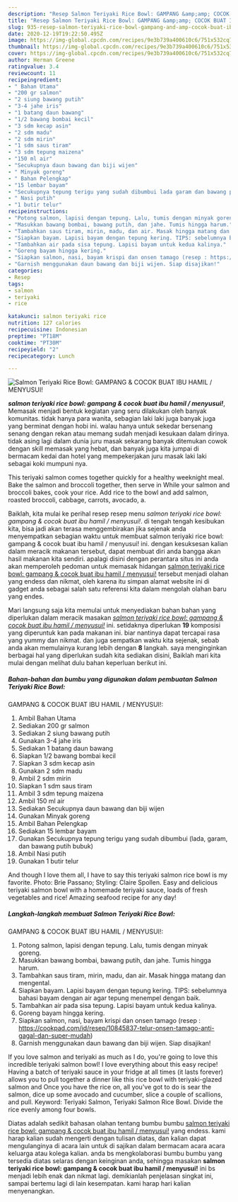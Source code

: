```yaml
---
description: "Resep Salmon Teriyaki Rice Bowl: GAMPANG &amp;amp; COCOK BUAT IBU HAMIL / MENYUSUI!, Enak"
title: "Resep Salmon Teriyaki Rice Bowl: GAMPANG &amp;amp; COCOK BUAT IBU HAMIL / MENYUSUI!, Enak"
slug: 935-resep-salmon-teriyaki-rice-bowl-gampang-and-amp-cocok-buat-ibu-hamil-menyusui-enak
date: 2020-12-19T19:22:50.495Z
image: https://img-global.cpcdn.com/recipes/9e3b739a400610c6/751x532cq70/salmon-teriyaki-rice-bowl-gampang-cocok-buat-ibu-hamil-menyusui-foto-resep-utama.jpg
thumbnail: https://img-global.cpcdn.com/recipes/9e3b739a400610c6/751x532cq70/salmon-teriyaki-rice-bowl-gampang-cocok-buat-ibu-hamil-menyusui-foto-resep-utama.jpg
cover: https://img-global.cpcdn.com/recipes/9e3b739a400610c6/751x532cq70/salmon-teriyaki-rice-bowl-gampang-cocok-buat-ibu-hamil-menyusui-foto-resep-utama.jpg
author: Herman Greene
ratingvalue: 3.4
reviewcount: 11
recipeingredient:
- " Bahan Utama"
- "200 gr salmon"
- "2 siung bawang putih"
- "3-4 jahe iris"
- "1 batang daun bawang"
- "1/2 bawang bombai kecil"
- "3 sdm kecap asin"
- "2 sdm madu"
- "2 sdm mirin"
- "1 sdm saus tiram"
- "3 sdm tepung maizena"
- "150 ml air"
- "Secukupnya daun bawang dan biji wijen"
- " Minyak goreng"
- " Bahan Pelengkap"
- "15 lembar bayam"
- "Secukupnya tepung terigu yang sudah dibumbui lada garam dan bawang putih bubuk"
- " Nasi putih"
- "1 butir telur"
recipeinstructions:
- "Potong salmon, lapisi dengan tepung. Lalu, tumis dengan minyak goreng."
- "Masukkan bawang bombai, bawang putih, dan jahe. Tumis hingga harum."
- "Tambahkan saus tiram, mirin, madu, dan air. Masak hingga matang dan mengental."
- "Siapkan bayam. Lapisi bayam dengan tepung kering. TIPS: sebelumnya bahasi bayam dengan air agar tepung menempel dengan baik."
- "Tambahkan air pada sisa tepung. Lapisi bayam untuk kedua kalinya."
- "Goreng bayam hingga kering."
- "Siapkan salmon, nasi, bayam krispi dan onsen tamago (resep : https://cookpad.com/id/resep/10845837-telur-onsen-tamago-anti-gagal-dan-super-mudah)"
- "Garnish menggunakan daun bawang dan biji wijen. Siap disajikan!"
categories:
- Resep
tags:
- salmon
- teriyaki
- rice

katakunci: salmon teriyaki rice 
nutrition: 127 calories
recipecuisine: Indonesian
preptime: "PT18M"
cooktime: "PT30M"
recipeyield: "2"
recipecategory: Lunch

---
```



![Salmon Teriyaki Rice Bowl:
GAMPANG &amp; COCOK BUAT IBU HAMIL / MENYUSUI!](https://img-global.cpcdn.com/recipes/9e3b739a400610c6/751x532cq70/salmon-teriyaki-rice-bowl-gampang-cocok-buat-ibu-hamil-menyusui-foto-resep-utama.jpg)

<b><i>salmon teriyaki rice bowl:
gampang &amp; cocok buat ibu hamil / menyusui!</i></b>, Memasak menjadi bentuk kegiatan yang seru dilakukan oleh banyak komunitas. tidak hanya para wanita, sebagian laki laki juga banyak juga yang berminat dengan hobi ini. walau hanya untuk sekedar bersenang senang dengan rekan atau memang sudah menjadi kesukaan dalam dirinya. tidak asing lagi dalam dunia juru masak sekarang banyak ditemukan cowok dengan skill memasak yang hebat, dan banyak juga kita jumpai di bermacam kedai dan hotel yang mempekerjakan juru masak laki laki sebagai koki mumpuni nya.

This teriyaki salmon comes together quickly for a healthy weeknight meal. Bake the salmon and broccoli together, then serve in While your salmon and broccoli bakes, cook your rice. Add rice to the bowl and add salmon, roasted broccoli, cabbage, carrots, avocado, a.

Baiklah, kita mulai ke perihal resep resep menu <i>salmon teriyaki rice bowl:
gampang &amp; cocok buat ibu hamil / menyusui!</i>. di tengah tengah kesibukan kita, bisa jadi akan terasa menggembirakan jika sejenak anda menyempatkan sebagian waktu untuk membuat salmon teriyaki rice bowl:
gampang &amp; cocok buat ibu hamil / menyusui! ini. dengan kesuksesan kalian dalam meracik makanan tersebut, dapat membuat diri anda bangga akan hasil makanan kita sendiri. apalagi disini dengan perantara situs ini anda akan memperoleh pedoman untuk memasak hidangan <u>salmon teriyaki rice bowl:
gampang &amp; cocok buat ibu hamil / menyusui!</u> tersebut menjadi olahan yang endess dan nikmat, oleh karena itu simpan alamat website ini di gadget anda sebagai salah satu referensi kita dalam mengolah olahan baru yang endes.


Mari langsung saja kita memulai untuk menyediakan bahan bahan yang diperlukan dalam meracik masakan <u><i>salmon teriyaki rice bowl:
gampang &amp; cocok buat ibu hamil / menyusui!</i></u> ini. setidaknya diperlukan <b>19</b> komposisi yang diperuntuk kan pada makanan ini. biar nantinya dapat tercapai rasa yang yummy dan nikmat. dan juga sempatkan waktu kita sejenak, sebab anda akan memulainya kurang lebih dengan <b>8</b> langkah. saya menginginkan berbagai hal yang diperlukan sudah kita sediakan disini, Baiklah mari kita mulai dengan melihat dulu bahan keperluan berikut ini.

<!--inarticleads1-->

##### Bahan-bahan dan bumbu yang digunakan dalam pembuatan Salmon Teriyaki Rice Bowl:
GAMPANG &amp; COCOK BUAT IBU HAMIL / MENYUSUI!:

1. Ambil  Bahan Utama
1. Sediakan 200 gr salmon
1. Sediakan 2 siung bawang putih
1. Gunakan 3-4 jahe iris
1. Sediakan 1 batang daun bawang
1. Siapkan 1/2 bawang bombai kecil
1. Siapkan 3 sdm kecap asin
1. Gunakan 2 sdm madu
1. Ambil 2 sdm mirin
1. Siapkan 1 sdm saus tiram
1. Ambil 3 sdm tepung maizena
1. Ambil 150 ml air
1. Sediakan Secukupnya daun bawang dan biji wijen
1. Gunakan  Minyak goreng
1. Ambil  Bahan Pelengkap
1. Sediakan 15 lembar bayam
1. Gunakan Secukupnya tepung terigu yang sudah dibumbui (lada, garam, dan bawang putih bubuk)
1. Ambil  Nasi putih
1. Gunakan 1 butir telur


And though I love them all, I have to say this teriyaki salmon rice bowl is my favorite. Photo: Brie Passano; Styling: Claire Spollen. Easy and delicious teriyaki salmon bowl with a homemade teriyaki sauce, loads of fresh vegetables and rice! Amazing seafood recipe for any day! 

<!--inarticleads2-->

##### Langkah-langkah membuat Salmon Teriyaki Rice Bowl:
GAMPANG &amp; COCOK BUAT IBU HAMIL / MENYUSUI!:

1. Potong salmon, lapisi dengan tepung. Lalu, tumis dengan minyak goreng.
1. Masukkan bawang bombai, bawang putih, dan jahe. Tumis hingga harum.
1. Tambahkan saus tiram, mirin, madu, dan air. Masak hingga matang dan mengental.
1. Siapkan bayam. Lapisi bayam dengan tepung kering. TIPS: sebelumnya bahasi bayam dengan air agar tepung menempel dengan baik.
1. Tambahkan air pada sisa tepung. Lapisi bayam untuk kedua kalinya.
1. Goreng bayam hingga kering.
1. Siapkan salmon, nasi, bayam krispi dan onsen tamago (resep : https://cookpad.com/id/resep/10845837-telur-onsen-tamago-anti-gagal-dan-super-mudah)
1. Garnish menggunakan daun bawang dan biji wijen. Siap disajikan!


If you love salmon and teriyaki as much as I do, you&#39;re going to love this incredible teriyaki salmon bowl! I love everything about this easy recipe! Having a batch of teriyaki sauce in your fridge at all times (it lasts forever) allows you to pull together a dinner like this rice bowl with teriyaki-glazed salmon and Once you have the rice on, all you&#39;ve got to do is sear the salmon, dice up some avocado and cucumber, slice a couple of scallions, and pull. Keyword: Teriyaki Salmon, Teriyaki Salmon Rice Bowl. Divide the rice evenly among four bowls. 

Diatas adalah sedikit bahasan olahan tentang bumbu bumbu <u>salmon teriyaki rice bowl:
gampang &amp; cocok buat ibu hamil / menyusui!</u> yang endess. kami harap kalian sudah mengerti dengan tulisan diatas, dan kalian dapat mengulanginya di acara lain untuk di sajikan dalam bermacam acara acara keluarga atau kolega kalian. anda bs mengkolaborasi bumbu bumbu yang tersedia diatas selaras dengan keinginan anda, sehingga masakan <b>salmon teriyaki rice bowl:
gampang &amp; cocok buat ibu hamil / menyusui!</b> ini bs menjadi lebih enak dan nikmat lagi. demikianlah penjelasan singkat ini, sampai bertemu lagi di lain kesempatan. kami harap hari kalian menyenangkan.
